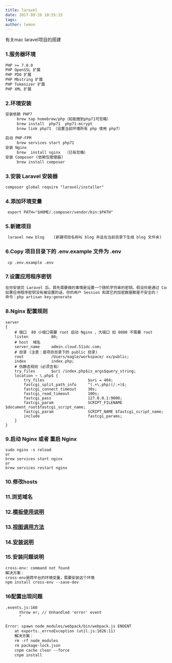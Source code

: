 ```yaml
---
title: laravel
date: 2017-09-26 10:55:15
tags:
author: lemon
---
```

有关mac laravel项目的搭建
### 1.服务器环境
```html
PHP >= 7.0.0
PHP OpenSSL 扩展
PHP PDO 扩展
PHP Mbstring 扩展
PHP Tokenizer 扩展
PHP XML 扩展
```
### 2.环境安装
```html
安装依赖 PHP7
     brew tap homebrew/php（如能搜到php71可忽略）
     brew install  php71  php71-mcrypt
     brew link php71 （设置当前环境所有 php 使用 php7）
 
启动 PHP-FPM
     brew services start php71
安装 Nginx
     brew  install nginx  （已有忽略）
安装 Composer (依赖包管理器)
     brew install composer
```
### 3.安装 Laravel 安装器
```html
composer global require "laravel/installer"
```
### 4.添加环境变量
```html
 export PATH="$HOME/.composer/vendor/bin:$PATH"
```
### 5.新建项目
```html
 laravel new blog    (新建项目名称叫 blog 并且在当前目录下生成 blog 文件夹)
```
### 6.Copy 项目目录下的 .env.example 文件为 .env
```html
 cp .env.example .env
```
### 7.设置应用程序密钥
```html
在你安装完 Laravel 后，首先需要做的事情是设置一个随机字符串的密钥。假设你是通过 Composer 或是 Laravel 安装工具安装的 Laravel，那么这个密钥已经通过 key:generate 命令帮你设置完成。通常这个密钥会有 32 字符长。这个密钥可以被设置在 .env 环境文件中。如果你还没将 .env.example 文件重命名为 .env，那么你现在应该去设置下。
如果应用程序密钥没有被设置的话，你的用户 Session 和其它的加密数据都是不安全的！
命令：php artisan key:generate
```
### 8.Nginx 配置规则
```base
server
{
    # 端口  80 小端口需要 root 启动 Nginx ，大端口 如 8080 不需要 root
    listen          80;
    # host  域名
    server_name     admin.cloud.51idc.com;
    # 目录 (注意：是项目目录下的 public 目录)
    root            /Users/eagle/workspace/ xx/public;
    index           index.php;
    # 伪静态规则（必须含有）
    try_files       $uri /index.php$is_args$query_string;
    location ~ \.php$ {
        try_files                   $uri = 404;
        fastcgi_split_path_info     ^(.+\.php)(/.+)$;
        fastcgi_connect_timeout     30s;
        fastcgi_read_timeout        100s;
        fastcgi_pass                127.0.0.1:9000;
        fastcgi_param               SCRIPT_FILENAME  $document_root$fastcgi_script_name;
        fastcgi_param               SCRIPT_NAME $fastcgi_script_name;
        include                     fastcgi_params;
    }
}
```
### 9.启动 Nginx 或者 重启 Nginx
```base
sudo nginx -s reload
or
brew services start nginx
or
brew services restart nginx

```
### 10.修改hosts
### 11.浏览域名
### 12.[模板使用说明](http://laravelacademy.org/post/5919.html)
### 13.[视图调用方法](http://laravelacademy.org/post/5908.html)
### 14.[安装说明](http://laravelacademy.org/post/5744.html)
### 15.安装问题说明
```html
cross-env: command not found
解决方案：
cross-env是跨平台的环境变量，需要安装这个环境
npm install cross-env --save-dev
```
### 16配置出现问题
```html
.events.js:160
      throw er; // Unhandled 'error' event
      ^

Error: spawn node_modules/webpack/bin/webpack.js ENOENT
    at exports._errnoException (util.js:1026:11)
    解决方案：
    rm -rf node_modules
    rm package-lock.json
    cnpm cache clear --force
    cnpm install
```
